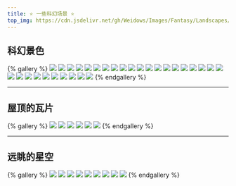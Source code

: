 ```yaml
---
title: ⭐ 一些科幻场景 ⭐
top_img: https://cdn.jsdelivr.net/gh/Weidows/Images/Fantasy/Landscapes/img2.jpeg
---
```


<!--
 * @Author: Weidows
 * @LastEditors: Weidows
 * @LastEditTime: 2021-09-02 14:55:03
 * @FilePath: \Blog-private\source\gallery\Landscape\Landscape.md
-->

## 科幻景色

{% gallery %}
![](https://cdn.jsdelivr.net/gh/Weidows/Images/Fantasy/Landscapes/img1.jpeg)
![](https://cdn.jsdelivr.net/gh/Weidows/Images/Fantasy/Landscapes/img2.jpeg)
![](https://cdn.jsdelivr.net/gh/Weidows/Images/Fantasy/Landscapes/img3.jpeg)
![](https://cdn.jsdelivr.net/gh/Weidows/Images/Fantasy/Landscapes/img4.jpeg)
![](https://cdn.jsdelivr.net/gh/Weidows/Images/Fantasy/Landscapes/img5.jpeg)
![](https://cdn.jsdelivr.net/gh/Weidows/Images/Fantasy/Landscapes/img6.jpeg)
![](https://cdn.jsdelivr.net/gh/Weidows/Images/Fantasy/Landscapes/img7.jpeg)
![](https://cdn.jsdelivr.net/gh/Weidows/Images/Fantasy/Landscapes/img8.jpeg)
![](https://cdn.jsdelivr.net/gh/Weidows/Images/Fantasy/Landscapes/img9.jpeg)
![](https://cdn.jsdelivr.net/gh/Weidows/Images/Fantasy/Landscapes/img10.jpeg)
![](https://cdn.jsdelivr.net/gh/Weidows/Images/Fantasy/Landscapes/img11.jpeg)
![](https://cdn.jsdelivr.net/gh/Weidows/Images/Fantasy/Landscapes/img12.jpeg)
![](https://cdn.jsdelivr.net/gh/Weidows/Images/Fantasy/Landscapes/img13.jpeg)
![](https://cdn.jsdelivr.net/gh/Weidows/Images/Fantasy/Landscapes/img14.jpeg)
![](https://cdn.jsdelivr.net/gh/Weidows/Images/Fantasy/Landscapes/img15.jpeg)
![](https://cdn.jsdelivr.net/gh/Weidows/Images/Fantasy/Landscapes/img16.jpeg)
![](https://cdn.jsdelivr.net/gh/Weidows/Images/Fantasy/Landscapes/img17.jpeg)
![](https://cdn.jsdelivr.net/gh/Weidows/Images/Fantasy/Landscapes/img18.jpeg)
![](https://cdn.jsdelivr.net/gh/Weidows/Images/Fantasy/Landscapes/img19.jpeg)
![](https://cdn.jsdelivr.net/gh/Weidows/Images/Fantasy/Landscapes/img20.jpeg)
![](https://cdn.jsdelivr.net/gh/Weidows/Images/Fantasy/Landscapes/img21.jpeg)
![](https://cdn.jsdelivr.net/gh/Weidows/Images/Fantasy/Landscapes/img22.jpeg)
![](https://cdn.jsdelivr.net/gh/Weidows/Images/Fantasy/Landscapes/img23.jpeg)
![](https://cdn.jsdelivr.net/gh/Weidows/Images/Fantasy/Landscapes/img24.jpeg)
![](https://cdn.jsdelivr.net/gh/Weidows/Images/Fantasy/Landscapes/img25.jpeg)
![](https://cdn.jsdelivr.net/gh/Weidows/Images/Fantasy/Landscapes/img26.jpeg)
![](https://cdn.jsdelivr.net/gh/Weidows/Images/Fantasy/Landscapes/img27.jpeg)
![](https://cdn.jsdelivr.net/gh/Weidows/Images/Fantasy/Landscapes/img28.jpeg)
![](https://cdn.jsdelivr.net/gh/Weidows/Images/Fantasy/Landscapes/img29.jpeg)
![](https://cdn.jsdelivr.net/gh/Weidows/Images/Fantasy/Landscapes/img30.jpeg)
{% endgallery %}

---

## 屋顶的瓦片

{% gallery %}
![](https://cdn.jsdelivr.net/gh/Weidows/Images/Fantasy/屋顶的瓦片/1.jpeg)
![](https://cdn.jsdelivr.net/gh/Weidows/Images/Fantasy/屋顶的瓦片/2.jpeg)
![](https://cdn.jsdelivr.net/gh/Weidows/Images/Fantasy/屋顶的瓦片/3.jpeg)
![](https://cdn.jsdelivr.net/gh/Weidows/Images/Fantasy/屋顶的瓦片/4.jpeg)
![](https://cdn.jsdelivr.net/gh/Weidows/Images/Fantasy/屋顶的瓦片/5.jpeg)
![](https://cdn.jsdelivr.net/gh/Weidows/Images/Fantasy/屋顶的瓦片/6.jpeg)
{% endgallery %}

---

## 远眺的星空

{% gallery %}
![](https://cdn.jsdelivr.net/gh/Weidows/Images/Fantasy/远眺的星空/xnkm1.jpeg)
![](https://cdn.jsdelivr.net/gh/Weidows/Images/Fantasy/远眺的星空/xnkm2.jpeg)
![](https://cdn.jsdelivr.net/gh/Weidows/Images/Fantasy/远眺的星空/xnkm3.jpeg)
![](https://cdn.jsdelivr.net/gh/Weidows/Images/Fantasy/远眺的星空/xnkm4.jpeg)
![](https://cdn.jsdelivr.net/gh/Weidows/Images/Fantasy/远眺的星空/xnkm5.jpeg)
![](https://cdn.jsdelivr.net/gh/Weidows/Images/Fantasy/远眺的星空/xnkm6.jpeg)
![](https://cdn.jsdelivr.net/gh/Weidows/Images/Fantasy/远眺的星空/xnkm7.jpeg)
![](https://cdn.jsdelivr.net/gh/Weidows/Images/Fantasy/远眺的星空/xnkm8.jpeg)
![](https://cdn.jsdelivr.net/gh/Weidows/Images/Fantasy/远眺的星空/xnkm9.jpeg)
{% endgallery %}
